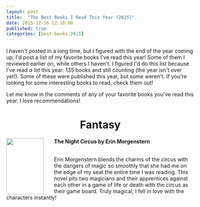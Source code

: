 ```yaml
---
layout: post
title:  "The Best Books I Read This Year (2015)"
date: 2015-12-16 12:10:00
published: true
categories: [best-books-2015]
---
```



I haven't posted in a long time, but I figured with the end of the year coming up, I'd post a list of my favorite books I've read this year! Some of them I reviewed earlier on, while others I haven't. I figured I'd do this list because I've read <i>a lot</i> this year: 135 books and still counting (the year isn't over yet!). Some of these were published this year, but some weren't. If you're looking for some interesting books to read, check them out!

Let me know in the comments of any of your favorite books you've read this year. I love recommendations!

<!--more-->

<center><h1>Fantasy <i class="fa fa-magic"></i></h1></center>

<div style="width:100%; height: 100%; margin-bottom: 25px">
<img src="http://ecx.images-amazon.com/images/I/5194Yo0pYDL._SX322_BO1,204,203,200_.jpg" align="left" style="width:100%; height:100%; max-width:100px; max-height:150px; padding-right:25px;" />
<b>The Night Circus by Erin Morgenstern</b><br/><br/>

Erin Morgenstern blends the charms of the circus with the dangers of magic so smoothly that she had me on the edge of my seat the entire time I was reading. This novel pits two magicians and their apprentices against each other in a game of life or death with the circus as their game board. Truly magical, I fell in love with the characters instantly!
</div>

<div style="width:100%; height: 100%; margin-bottom: 25px">
<img src="http://ecx.images-amazon.com/images/I/51RYeVqlj9L._SX331_BO1,204,203,200_.jpg" align="left" style="width:100%; height:100%; max-width:100px; max-height:150px; padding-right:25px;" />
<b>A Darker Shade of Magic by Victoria Schwab</b><br/><br/>

The first in a series, this book has magicians traveling through doors to other London's, some good and some horribly bad. The story is fresh and at the end, I definitely couldn't wait for more.
<br/><br/>
</div>

<center><h1>Science Fiction <i class="fa fa-rocket"></i></h1></center>

<div style="width:100%; height: 100%; margin-bottom: 25px">
<img src="http://ecx.images-amazon.com/images/I/51zSB1kzXfL._SX329_BO1,204,203,200_.jpg" align="left" style="width:100%; height:100%; max-width:100px; max-height:150px; padding-right:25px;" />
<b>11/22/63 by Stephen King</b><br/><br/>

What if you could go back in time and prevent JFK from being assasinated? King takes that idea and runs with it. Jake Epping attempts to do the impossible and you won't believe the consequences of his actions. I love King and this was just another great story from a great master of writing.
</div>

<div style="width:100%; height: 150px; margin-bottom: 25px">
<img src="http://ecx.images-amazon.com/images/I/51mEkJQNueL._SX331_BO1,204,203,200_.jpg" align="left" style="width:100%; height:100%; max-width:100px; max-height:150px; padding-right:25px;" />
<b>Red Rising by Pierce Brown</b><br/><br/>

I read both Red Rising and Golden Son this year and fell in love with Pierce Brown. This series is disturbing and gritty and I can't wait for the finale next year. I first described this book as a Hunger Games in space, but it's so much more than that. The world Pierce Brown has created is amazing and the characters are all blood thirsty for revolution and revenge against an evil empire and caste system. Read it, you won't regret it.

</div>

<br/>
<center><h1>Fiction <i class="fa fa-book"></i></h1></center>

<div style="width:100%; height: 100%; margin-bottom: 25px">
<img src="http://ecx.images-amazon.com/images/I/510iAbLLsHL._SX328_BO1,204,203,200_.jpg" align="left" style="width:100%; height:100%; max-width:100px; max-height:150px; padding-right:25px;" />
<b>The Yiddish Policeman's Union by Michael Chabon</b><br/><br/>

Michael Chabon really is a captivating writer. This and Kavalier and Clay are the only two books of his I've read so far, but I plan on reading his others as well. This book is a bit of alternate history, as if the Jews were never given Israel after WWII and, instead, settled in Alaska. There's some detective work and Jewish history in this one and I was really drawn to it. I enjoy alternate history books and this one really moves quickly despite its length.
</div>

<div style="width:100%; height: 150px; margin-bottom: 25px">
<img src="http://ecx.images-amazon.com/images/I/51o-JQnLkiL._SX313_BO1,204,203,200_.jpg" align="left" style="width:100%; height:100%; max-width:100px; max-height:150px; padding-right:25px;" />
<b>The Amazing Adventures of Kavalier and Clay by Michael Chabon</b><br/><br/>

In this novel, Kavalier escapes Nazi's and moves to New York to live with his cousin, Sam Clay. The two end up starting a really successful comic book series. Throughout the book, Kavalier is constantly trying to get the rest of his family to New York and we follow the ups and downs of his adventure to do so. This book can be heartbreaking at times, but it really is an amazing adventure.

</div>


<br/>
<center><h1>Graphic Novel <i class="fa fa-paint-brush"></i></h1></center>

<div style="width:100%; height: 150px; margin-bottom: 25px">
<img src="http://ecx.images-amazon.com/images/I/517MlmZ7z2L._SX323_BO1,204,203,200_.jpg" align="left" style="width:100%; height:100%; max-width:100px; max-height:150px; padding-right:25px;" />
<b>Sandman Series by Neil Gaiman</b><br/><br/>

I've read though this series to about the fifth compilation and it really is an amazing story. It really draws you in and the stories are all really great. Also, I think the Sandman is totally drawn to look like Neil Gaiman!
</div>

<div style="width:100%; height: 100%; margin-bottom: 25px">
<img src="http://ecx.images-amazon.com/images/I/51xnM4q6cGL._SX331_BO1,204,203,200_.jpg" align="left" style="width:100%; height:100%; max-width:100px; max-height:150px; padding-right:25px;" />
<b>Nimona by Noelle Stevenson</b><br/><br/>

I had Nimona on my list for most of the year and was pleasantly surprised to find that my local library had it in stock! Nimona is about a rambunctions shape shifter who joins forces with an apparently evil villian to take down an even eviler corporation. Nimona is fun and hilarious! She is probably a comic book character that I fell in love with the most, as it's very hard to establish much depth of character in just one graphic novel. She is amazing.

</div>